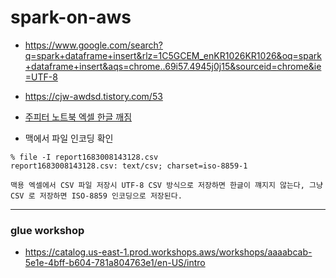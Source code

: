 # spark-on-aws



* https://www.google.com/search?q=spark+dataframe+insert&rlz=1C5GCEM_enKR1026KR1026&oq=spark+dataframe+insert&aqs=chrome..69i57.4945j0j15&sourceid=chrome&ie=UTF-8


* https://cjw-awdsd.tistory.com/53


* [주피터 노트북 엑셀 한글 깨짐](https://todaysdata.tistory.com/5)

* 맥에서 파일 인코딩 확인

```
% file -I report1683008143128.csv
report1683008143128.csv: text/csv; charset=iso-8859-1
```

```
맥용 엑셀에서 CSV 파일 저장시 UTF-8 CSV 방식으로 저장하면 한글이 꺠지지 않는다, 그냥 CSV 로 저장하면 ISO-8859 인코딩으로 저장된다. 
```


---

### glue workshop ###

* https://catalog.us-east-1.prod.workshops.aws/workshops/aaaabcab-5e1e-4bff-b604-781a804763e1/en-US/intro 
